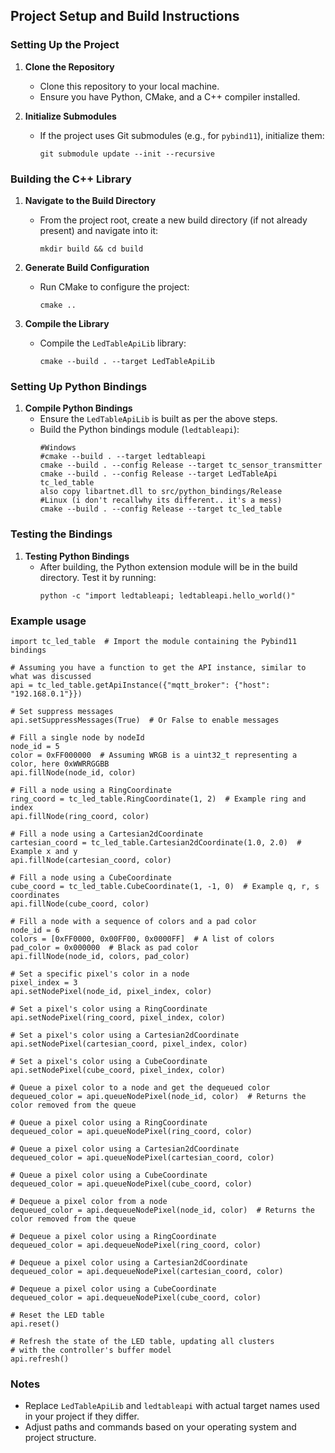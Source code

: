 ## Project Setup and Build Instructions

### Setting Up the Project

1. **Clone the Repository**
   - Clone this repository to your local machine.
   - Ensure you have Python, CMake, and a C++ compiler installed.

2. **Initialize Submodules**
   - If the project uses Git submodules (e.g., for `pybind11`), initialize them:
     ```
     git submodule update --init --recursive
     ```

### Building the C++ Library

1. **Navigate to the Build Directory**
   - From the project root, create a new build directory (if not already present) and navigate into it:
     ```
     mkdir build && cd build
     ```

2. **Generate Build Configuration**
   - Run CMake to configure the project:
     ```
     cmake ..
     ```

3. **Compile the Library**
   - Compile the `LedTableApiLib` library:
     ```
     cmake --build . --target LedTableApiLib
     ```

### Setting Up Python Bindings

1. **Compile Python Bindings**
   - Ensure the `LedTableApiLib` is built as per the above steps.
   - Build the Python bindings module (`ledtableapi`):
     ```
     #Windows
     #cmake --build . --target ledtableapi
     cmake --build . --config Release --target tc_sensor_transmitter
     cmake --build . --config Release --target LedTableApi tc_led_table
     also copy libartnet.dll to src/python_bindings/Release
     #Linux (i don't recallwhy its different.. it's a mess)
     cmake --build . --config Release --target tc_led_table

     ```

### Testing the Bindings

1. **Testing Python Bindings**
   - After building, the Python extension module will be in the build directory. Test it by running:
     ```
     python -c "import ledtableapi; ledtableapi.hello_world()"
     ```

### Example usage
```
import tc_led_table  # Import the module containing the Pybind11 bindings

# Assuming you have a function to get the API instance, similar to what was discussed
api = tc_led_table.getApiInstance({"mqtt_broker": {"host": "192.168.0.1"}})

# Set suppress messages
api.setSuppressMessages(True)  # Or False to enable messages

# Fill a single node by nodeId
node_id = 5
color = 0xFF000000  # Assuming WRGB is a uint32_t representing a color, here 0xWWRRGGBB
api.fillNode(node_id, color)

# Fill a node using a RingCoordinate
ring_coord = tc_led_table.RingCoordinate(1, 2)  # Example ring and index
api.fillNode(ring_coord, color)

# Fill a node using a Cartesian2dCoordinate
cartesian_coord = tc_led_table.Cartesian2dCoordinate(1.0, 2.0)  # Example x and y
api.fillNode(cartesian_coord, color)

# Fill a node using a CubeCoordinate
cube_coord = tc_led_table.CubeCoordinate(1, -1, 0)  # Example q, r, s coordinates
api.fillNode(cube_coord, color)

# Fill a node with a sequence of colors and a pad color
node_id = 6
colors = [0xFF0000, 0x00FF00, 0x0000FF]  # A list of colors
pad_color = 0x000000  # Black as pad color
api.fillNode(node_id, colors, pad_color)

# Set a specific pixel's color in a node
pixel_index = 3
api.setNodePixel(node_id, pixel_index, color)

# Set a pixel's color using a RingCoordinate
api.setNodePixel(ring_coord, pixel_index, color)

# Set a pixel's color using a Cartesian2dCoordinate
api.setNodePixel(cartesian_coord, pixel_index, color)

# Set a pixel's color using a CubeCoordinate
api.setNodePixel(cube_coord, pixel_index, color)

# Queue a pixel color to a node and get the dequeued color
dequeued_color = api.queueNodePixel(node_id, color)  # Returns the color removed from the queue

# Queue a pixel color using a RingCoordinate
dequeued_color = api.queueNodePixel(ring_coord, color)

# Queue a pixel color using a Cartesian2dCoordinate
dequeued_color = api.queueNodePixel(cartesian_coord, color)

# Queue a pixel color using a CubeCoordinate
dequeued_color = api.queueNodePixel(cube_coord, color)

# Dequeue a pixel color from a node
dequeued_color = api.dequeueNodePixel(node_id, color)  # Returns the color removed from the queue

# Dequeue a pixel color using a RingCoordinate
dequeued_color = api.dequeueNodePixel(ring_coord, color)

# Dequeue a pixel color using a Cartesian2dCoordinate
dequeued_color = api.dequeueNodePixel(cartesian_coord, color)

# Dequeue a pixel color using a CubeCoordinate
dequeued_color = api.dequeueNodePixel(cube_coord, color)

# Reset the LED table
api.reset()

# Refresh the state of the LED table, updating all clusters
# with the controller's buffer model
api.refresh()
```

### Notes

- Replace `LedTableApiLib` and `ledtableapi` with actual target names used in your project if they differ.
- Adjust paths and commands based on your operating system and project structure.
